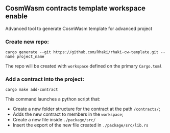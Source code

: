 ## CosmWasm contracts template workspace enable

Advanced tool to generate CosmWasm template for advanced project

### Create new repo:

```ssh
cargo generate --git https://github.com/Rhaki/rhaki-cw-template.git --name project_name
```

The repo will be created with `workspace` defined on the primary `Cargo.toml`

### Add a contract into the project:
```
cargo make add-contract
```

This command launches a python script that:
- Create a new folder structure for the contract at the path `/contracts/`;
- Adds the new contract to members in the `workspace`;
- Create a new file inside `./package/src/`
- Insert the export of the new file created in `./package/src/lib.rs`
